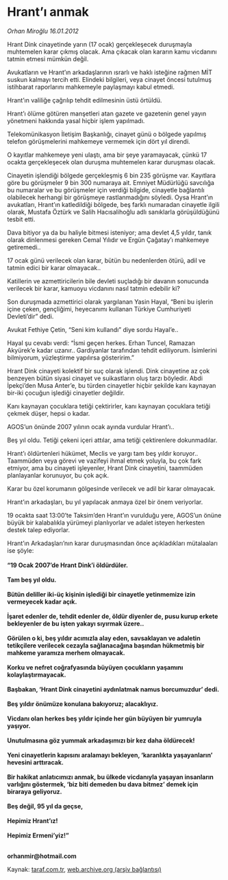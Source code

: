 # Hrant’ı anmak

*Orhan Miroğlu 16.01.2012*

<div class="yazi"><p>Hrant Dink cinayetinde yarın (17 ocak) gerçekleşecek duruşmayla muhtemelen karar çıkmış olacak. Ama çıkacak olan kararın kamu vicdanını tatmin etmesi mümkün değil.</p>
<p>Avukatların ve Hrant’ın arkadaşlarının ısrarlı ve haklı isteğine rağmen MİT suskun kalmayı tercih etti. Elindeki bilgileri, veya cinayet öncesi tutulmuş istihbarat raporlarını mahkemeyle paylaşmayı kabul etmedi. </p>
<p>Hrant’ın valiliğe çağrılıp tehdit edilmesinin üstü örtüldü.</p>
<p>Hrant’ı ölüme götüren manşetleri atan gazete ve gazetenin genel yayın yönetmeni hakkında yasal hiçbir işlem yapılmadı.</p>
<p>Telekomünikasyon İletişim Başkanlığı, cinayet günü o bölgede yapılmış telefon görüşmelerini mahkemeye vermemek için dört yıl direndi. </p>
<p>O kayıtlar mahkemeye yeni ulaştı, ama bir şeye yaramayacak, çünkü 17 ocakta gerçekleşecek olan duruşma muhtemelen karar duruşması olacak.</p>
<p>Cinayetin işlendiği bölgede gerçekleşmiş 6 bin 235 görüşme var. Kayıtlara göre bu görüşmeler 9 bin 300 numaraya ait. Emniyet Müdürlüğü savcılığa bu numaralar ve bu görüşmeler için verdiği bilgide, cinayetle bağlantılı olabilecek herhangi bir görüşmeye rastlanmadığını söyledi. Oysa Hrant’ın avukatları, Hrant’ın katledildiği bölgede, beş farklı numaradan cinayetle ilgili olarak, Mustafa Öztürk ve Salih Hacısalihoğlu adlı sanıklarla görüşüldüğünü tesbit etti.</p>
<p>Dava bitiyor ya da bu haliyle bitmesi isteniyor; ama devlet 4,5 yıldır, tanık olarak dinlenmesi gereken Cemal Yılıdır ve Ergün Çağatay’ı mahkemeye getiremedi..</p>
<p>17 ocak günü verilecek olan karar, bütün bu nedenlerden ötürü, adil ve tatmin edici bir karar olmayacak..</p>
<p>Katillerin ve azmettiricilerin bile devleti suçladığı bir davanın sonucunda verilecek bir karar, kamuoyu vicdanını nasıl tatmin edebilir ki?</p>
<p>Son duruşmada azmettirici olarak yargılanan Yasin Hayal, “Beni bu işlerin içine çeken, gençliğimi, heyecanımı kullanan Türkiye Cumhuriyeti Devleti’dir” dedi. </p>
<p>Avukat Fethiye Çetin, “Seni kim kullandı” diye sordu Hayal’e..</p>
<p>Hayal şu cevabı verdi: “İsmi geçen herkes. Erhan Tuncel, Ramazan Akyürek’e kadar uzanır.. Gardiyanlar tarafından tehdit ediliyorum. İsimlerini bilmiyorum, yüzleştirme yapılırsa gösteririm.”</p>
<p>Hrant Dink cinayeti kolektif bir suç olarak işlendi. Dink cinayetine az çok benzeyen bütün siyasi cinayet ve suikastların oluş tarzı böyledir. Abdi İpekçi’den Musa Anter’e, bu türden cinayetler hiçbir şekilde kanı kaynayan bir-iki çocuğun işlediği cinayetler değildir. </p>
<p>Kanı kaynayan çocuklara tetiği çektirirler, kanı kaynayan çocuklara tetiği çekmek düşer, hepsi o kadar.</p>
<p>AGOS’un önünde 2007 yılının ocak ayında vurdular Hrant’ı..</p>
<p>Beş yıl oldu. Tetiği çekeni içeri attılar, ama tetiği çektirenlere dokunmadılar.</p>
<p>Hrant’ı öldürtenleri hükümet, Meclis ve yargı tam beş yıldır koruyor.. Taammüden veya görevi ve vazifeyi ihmal etmek yoluyla, bu çok fark etmiyor, ama bu cinayeti işleyenler, Hrant Dink cinayetini, taammüden planlayanlar korunuyor, bu çok açık.</p>
<p>Karar bu özel korumanın gölgesinde verilecek ve adil bir karar olmayacak. </p>
<p>Hrant’ın arkadaşları, bu yıl yapılacak anmaya özel bir önem veriyorlar. </p>
<p>19 ocakta saat 13:00’te Taksim’den Hrant’ın vurulduğu yere, AGOS’un önüne büyük bir kalabalıkla yürümeyi planlıyorlar ve adalet isteyen herkesten destek talep ediyorlar. </p>
<p>Hrant’ın Arkadaşları’nın karar duruşmasından önce açıkladıkları mütalaaları ise şöyle:<br/><br/><b>“19 Ocak 2007’de Hrant Dink’i öldürdüler.<br/><br/></b><b>Tam beş yıl oldu.<br/><br/></b><b>Bütün deliller iki-üç kişinin işlediği bir cinayetle yetinmemize izin vermeyecek kadar açık. <br/><br/></b><b>İşaret edenler de, tehdit edenler de, öldür diyenler de, pusu kurup erkete bekleyenler de bu işten yakayı sıyırmak üzere..<br/><br/></b><b>Görülen o ki, beş yıldır acımızla alay eden, savsaklayan ve adaletin tetikçilere verilecek cezayla sağlanacağına başından hükmetmiş bir mahkeme yaramıza merhem olmayacak. <br/><br/></b><b>Korku ve nefret coğrafyasında büyüyen çocukların yaşamını kolaylaştırmayacak.<br/><br/></b><b>Başbakan, ‘Hrant Dink cinayetini aydınlatmak namus borcumuzdur’ dedi.<br/><br/></b><b>Beş yıldır önümüze konulana bakıyoruz; alacaklıyız.<br/><br/></b><b>Vicdanı olan herkes beş yıldır içinde her gün büyüyen bir yumruyla yaşıyor.<br/><br/></b><b>Unutulmasına göz yummak arkadaşımızı bir kez daha öldürecek!<br/><br/></b><b>Yeni cinayetlerin kapısını aralamayı bekleyen, ‘karanlıkta yaşayanların’ hevesini arttıracak.<br/><br/></b><b>Bir hakikat anlatıcımızı anmak, bu ülkede vicdanıyla yaşayan insanların varlığını göstermek, ‘biz biti demeden bu dava bitmez’ demek için biraraya geliyoruz.<br/><br/></b><b>Beş değil, 95 yıl da geçse, <br/><br/></b><b>Hepimiz Hrant’ız!<br/><br/></b><b>Hepimiz Ermeni’yiz!”</b></p>
<p><b><br/>orhanmir@hotmail.com</b></p>
</div>

Kaynak: [taraf.com.tr](http://www.taraf.com.tr/orhan-miroglu/makale-hrant-i-anmak.htm), [web.archive.org (arşiv bağlantısı)](http://web.archive.org/web/20130721082755/http://www.taraf.com.tr/orhan-miroglu/makale-hrant-i-anmak.htm)
